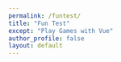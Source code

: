 ```yaml
---
permalink: /funtest/
title: "Fun Test"
except: "Play Games with Vue"
author_profile: false
layout: default
---
```


<div id="app"></div>

<script type="module" src="./funtest/dist/assets/index-eQ4swgC5.js"></script>
<link rel="stylesheet" href="./funtest/dist/assets/index-vHr2L-oI.css">